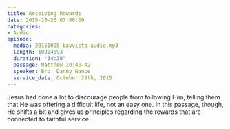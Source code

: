```yaml
---
title: Receiving Rewards
date: 2015-10-26 07:00:00
categories:
- Audio
episode:
  media: 20151025-bayvista-audio.mp3
  length: 10824593
  duration: "34:38"
  passage: Matthew 10:40-42
  speaker: Bro. Danny Nance
  service_date: October 25th, 2015
---
```

Jesus had done a lot to discourage people from following Him, telling them that He was offering a difficult life, not an easy one. In this passage, though, He shifts a bit and gives us principles regarding the rewards that are connected to faithful service.